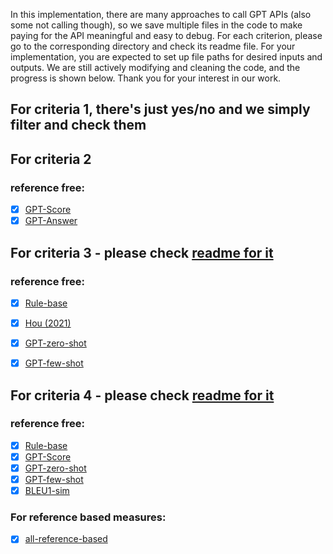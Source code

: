 
In this implementation, there are many approaches to call GPT APIs (also some not calling though), so we save multiple files in the code to make paying for the API meaningful and easy to debug. For each criterion, please go to the corresponding directory and check its readme file. For your implementation, you are expected to set up file paths for desired inputs and outputs. We are still actively modifying and cleaning the code, and the progress is shown below. Thank you for your interest in our work.

## For criteria 1, there's just yes/no and we simply filter and check them

## For criteria 2

### reference free:
- [x] [GPT-Score](criteria2_answer_compatibility/gpt-score-base/)
- [x] [GPT-Answer](criteria2_answer_compatibility/gpt-answer-base/)

## For criteria 3 - please check [readme for it](criteria3_giveness/readme.md)

### reference free:
- [x] [Rule-base](criteria3_giveness/rule-base)
- [x] [Hou (2021)](criteria3_giveness/Entity-classify)
- [x] [GPT-zero-shot](criteria3_giveness/gpt-base) 
- [x] [GPT-few-shot](criteria3_giveness/gpt-base) 


## For criteria 4 - please check [readme for it](criteria4_anchor_relevence/readme.md)

### reference free:
- [x] [Rule-base](criteria4_anchor_relevence/rule-base)
- [x] [GPT-Score](criteria4_anchor_relevence/gpt-score-base)
- [x] [GPT-zero-shot](criteria4_anchor_relevence/gpt-base) 
- [x] [GPT-few-shot](criteria4_anchor_relevence/gpt-base) 
- [x] [BLEU1-sim](criteria4_anchor_relevence/bleu1-smi)

### For reference based measures:
- [x] [all-reference-based](reference_based_measures)

